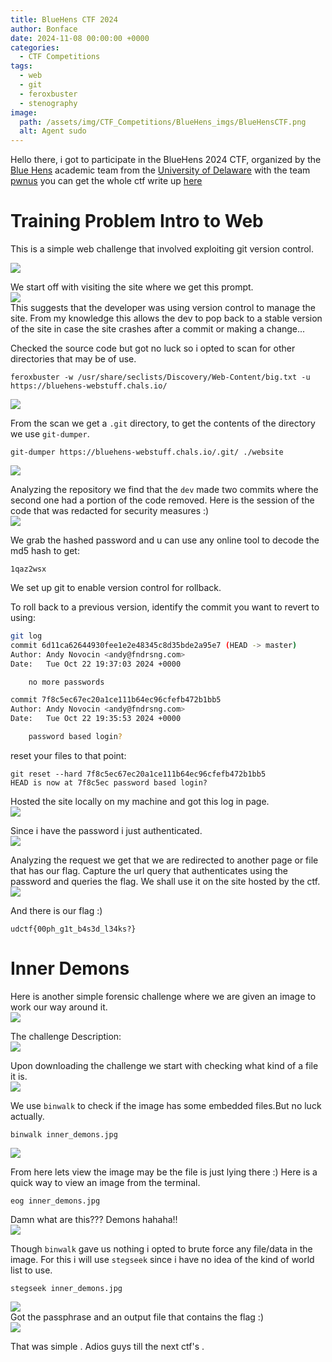 ```yaml
---
title: BlueHens CTF 2024
author: Bonface
date: 2024-11-08 00:00:00 +0000
categories:
  - CTF Competitions
tags:
  - web
  - git
  - feroxbuster
  - stenography
image:
  path: /assets/img/CTF_Competitions/BlueHens_imgs/BlueHensCTF.png
  alt: Agent sudo
---
```




Hello there, i got to participate  in the BlueHens 2024 CTF, organized by the [Blue Hens](https://ctftime.org/team/64660) academic team from the [University of Delaware](https://udel.edu/) with the team [pwnus](https://blog.pwnus.site/) you can get the whole ctf write up [here](https://blog.pwnus.site/posts/Bluehenctf2024/)

# Training Problem Intro to Web

This is a simple web challenge that involved exploiting git version control.  

![](../assets/img/CTF_Competitions/BlueHens_imgs/Inner%20Demons/1.png)



We start off with visiting the site where we get this prompt.  
![](/assets/img/CTF_Competitions/BlueHens_imgs/Training%20Problem/5.png)  
This suggests that the developer was using version control to manage the site.
From my knowledge this allows the dev to pop back to a stable version of the site in case the site crashes after a commit or making a change...

Checked the source code but got no luck so i opted to scan for other directories that may be of use.
```
feroxbuster -w /usr/share/seclists/Discovery/Web-Content/big.txt -u https://bluehens-webstuff.chals.io/

```

![](/assets/img/CTF_Competitions/BlueHens_imgs/Training%20Problem/2.png)  

From the scan we get a `.git` directory, to get the contents of the directory we use `git-dumper`.
```
git-dumper https://bluehens-webstuff.chals.io/.git/ ./website
```

![](/assets/img/CTF_Competitions/BlueHens_imgs/Training%20Problem/3.png)  

Analyzing  the repository we find that the `dev` made two commits where the second one had a portion of the code removed.
Here is the session of the code that was redacted for security measures :)  
![](/assets/img/CTF_Competitions/BlueHens_imgs/Training%20Problem/7.png)  

We grab the hashed password and u can use any online tool to decode the md5 hash to get:
```
1qaz2wsx
```

We set up git to enable version control for rollback.

To roll back to a previous version, identify the commit you want to revert to using:
```bash
git log
commit 6d11ca62644930fee1e2e48345c8d35bde2a95e7 (HEAD -> master)
Author: Andy Novocin <andy@fndrsng.com>
Date:   Tue Oct 22 19:37:03 2024 +0000

    no more passwords

commit 7f8c5ec67ec20a1ce111b64ec96cfefb472b1bb5
Author: Andy Novocin <andy@fndrsng.com>
Date:   Tue Oct 22 19:35:53 2024 +0000

    password based login?

```

reset your files to that point:
```
git reset --hard 7f8c5ec67ec20a1ce111b64ec96cfefb472b1bb5
HEAD is now at 7f8c5ec password based login?

```

Hosted the site locally on my machine and got this log in page.  
![](/assets/img/CTF_Competitions/BlueHens_imgs/Training%20Problem/8.png)  

Since i have the password i just authenticated.  
![](/assets/img/CTF_Competitions/BlueHens_imgs/Training%20Problem/9.png)  

Analyzing the request we get that we are redirected to another page or file that has our flag.
Capture the url query that authenticates using the password and queries the flag.
We shall use it on the site hosted by the ctf.  
![](/assets/img/CTF_Competitions/BlueHens_imgs/Training%20Problem/4.png)  

And there is our flag :)  
```
udctf{00ph_g1t_b4s3d_l34ks?}
```



# Inner Demons

Here is another simple forensic challenge where we are given an image to work our way around it.  
![](/assets/img/CTF_Competitions/BlueHens_imgs/Inner%20Demons/yes.gif)  

The challenge Description:  
![](/assets/img/CTF_Competitions/BlueHens_imgs/Inner%20Demons/1.png)  

Upon downloading the challenge we start with checking what kind of a file it is.  
![](/assets/img/CTF_Competitions/BlueHens_imgs/Inner%20Demons/3.png)  

We use `binwalk` to check if the image has some embedded files.But no luck actually.  
```
binwalk inner_demons.jpg 
```
![](/assets/img/CTF_Competitions/BlueHens_imgs/Inner%20Demons/4.png)  

From here lets view the image may be the file is just lying there :)
Here is a quick way to view an image from the terminal.
```
eog inner_demons.jpg
```

Damn what are this??? Demons hahaha!!  
![](/assets/img/CTF_Competitions/BlueHens_imgs/Inner%20Demons/inner_demons.jpg)  


Though `binwalk` gave us nothing i opted to brute force any file/data  in the image.
For this i will use `stegseek`  since i have no idea of the kind of world list to use.
```
stegseek inner_demons.jpg
```
![](/assets/img/CTF_Competitions/BlueHens_imgs/Inner%20Demons/5.png)  
Got the passphrase and an output file that contains the flag :)  
![](/assets/img/CTF_Competitions/BlueHens_imgs/Inner%20Demons/6.png)  

That was simple .
Adios guys till the next ctf's .

